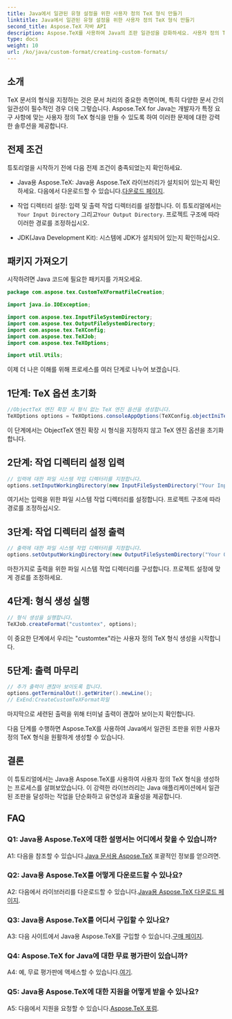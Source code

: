```yaml
---
title: Java에서 일관된 유형 설정을 위한 사용자 정의 TeX 형식 만들기
linktitle: Java에서 일관된 유형 설정을 위한 사용자 정의 TeX 형식 만들기
second_title: Aspose.TeX 자바 API
description: Aspose.TeX를 사용하여 Java의 조판 일관성을 강화하세요. 사용자 정의 TeX 형식을 쉽게 만들 수 있습니다.
type: docs
weight: 10
url: /ko/java/custom-format/creating-custom-formats/
---
```

## 소개

TeX 문서의 형식을 지정하는 것은 문서 처리의 중요한 측면이며, 특히 다양한 문서 간의 일관성이 필수적인 경우 더욱 그렇습니다. Aspose.TeX for Java는 개발자가 특정 요구 사항에 맞는 사용자 정의 TeX 형식을 만들 수 있도록 하여 이러한 문제에 대한 강력한 솔루션을 제공합니다.

## 전제 조건

튜토리얼을 시작하기 전에 다음 전제 조건이 충족되었는지 확인하세요.

-  Java용 Aspose.TeX: Java용 Aspose.TeX 라이브러리가 설치되어 있는지 확인하세요. 다음에서 다운로드할 수 있습니다.[다운로드 페이지](https://releases.aspose.com/tex/java/).

-  작업 디렉터리 설정: 입력 및 출력 작업 디렉터리를 설정합니다. 이 튜토리얼에서는`Your Input Directory` 그리고`Your Output Directory`. 프로젝트 구조에 따라 이러한 경로를 조정하십시오.

- JDK(Java Development Kit): 시스템에 JDK가 설치되어 있는지 확인하십시오.

## 패키지 가져오기

시작하려면 Java 코드에 필요한 패키지를 가져오세요.

```java
package com.aspose.tex.CustomTeXFormatFileCreation;

import java.io.IOException;

import com.aspose.tex.InputFileSystemDirectory;
import com.aspose.tex.OutputFileSystemDirectory;
import com.aspose.tex.TeXConfig;
import com.aspose.tex.TeXJob;
import com.aspose.tex.TeXOptions;

import util.Utils;
```

이제 더 나은 이해를 위해 프로세스를 여러 단계로 나누어 보겠습니다.

## 1단계: TeX 옵션 초기화

```java
//ObjectTeX 엔진 확장 시 형식 없는 TeX 엔진 옵션을 생성합니다.
TeXOptions options = TeXOptions.consoleAppOptions(TeXConfig.objectIniTeX());
```

이 단계에서는 ObjectTeX 엔진 확장 시 형식을 지정하지 않고 TeX 엔진 옵션을 초기화합니다.

## 2단계: 작업 디렉터리 설정 입력

```java
// 입력에 대한 파일 시스템 작업 디렉터리를 지정합니다.
options.setInputWorkingDirectory(new InputFileSystemDirectory("Your Input Directory"));
```

여기서는 입력을 위한 파일 시스템 작업 디렉터리를 설정합니다. 프로젝트 구조에 따라 경로를 조정하십시오.

## 3단계: 작업 디렉터리 설정 출력

```java
// 출력에 대한 파일 시스템 작업 디렉터리를 지정합니다.
options.setOutputWorkingDirectory(new OutputFileSystemDirectory("Your Output Directory"));
```

마찬가지로 출력을 위한 파일 시스템 작업 디렉터리를 구성합니다. 프로젝트 설정에 맞게 경로를 조정하세요.

## 4단계: 형식 생성 실행

```java
// 형식 생성을 실행합니다.
TeXJob.createFormat("customtex", options);
```

이 중요한 단계에서 우리는 "customtex"라는 사용자 정의 TeX 형식 생성을 시작합니다.

## 5단계: 출력 마무리

```java
// 추가 출력이 괜찮아 보이도록 합니다.
options.getTerminalOut().getWriter().newLine();
// ExEnd:CreateCustomTeXFormat파일
```

마지막으로 세련된 출력을 위해 터미널 출력이 괜찮아 보이는지 확인합니다.

다음 단계를 수행하면 Aspose.TeX를 사용하여 Java에서 일관된 조판을 위한 사용자 정의 TeX 형식을 원활하게 생성할 수 있습니다.

## 결론

이 튜토리얼에서는 Java용 Aspose.TeX를 사용하여 사용자 정의 TeX 형식을 생성하는 프로세스를 살펴보았습니다. 이 강력한 라이브러리는 Java 애플리케이션에서 일관된 조판을 달성하는 작업을 단순화하고 유연성과 효율성을 제공합니다.

## FAQ

### Q1: Java용 Aspose.TeX에 대한 설명서는 어디에서 찾을 수 있습니까?

 A1: 다음을 참조할 수 있습니다.[Java 문서용 Aspose.TeX](https://reference.aspose.com/tex/java/) 포괄적인 정보를 얻으려면.

### Q2: Java용 Aspose.TeX를 어떻게 다운로드할 수 있나요?

 A2: 다음에서 라이브러리를 다운로드할 수 있습니다.[Java용 Aspose.TeX 다운로드 페이지](https://releases.aspose.com/tex/java/).

### Q3: Java용 Aspose.TeX를 어디서 구입할 수 있나요?

 A3: 다음 사이트에서 Java용 Aspose.TeX를 구입할 수 있습니다.[구매 페이지](https://purchase.aspose.com/buy).

### Q4: Aspose.TeX for Java에 대한 무료 평가판이 있습니까?

 A4: 예, 무료 평가판에 액세스할 수 있습니다.[여기](https://releases.aspose.com/).

### Q5: Java용 Aspose.TeX에 대한 지원을 어떻게 받을 수 있나요?

 A5: 다음에서 지원을 요청할 수 있습니다.[Aspose.TeX 포럼](https://forum.aspose.com/c/tex/47).
